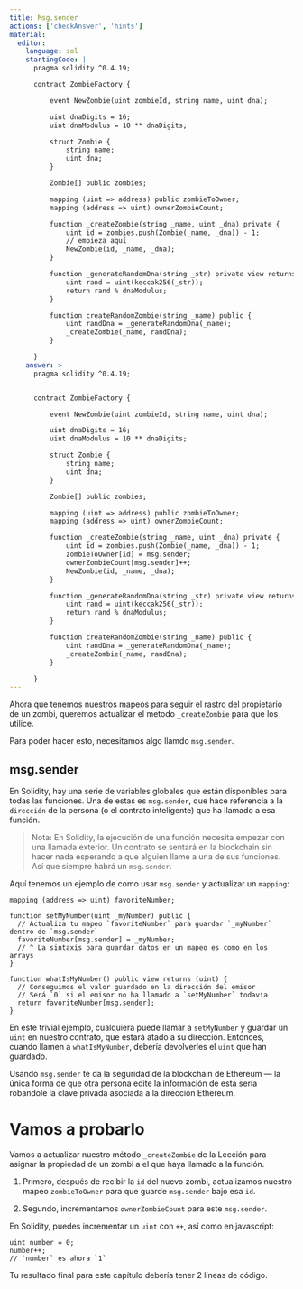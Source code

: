 ```yaml
---
title: Msg.sender
actions: ['checkAnswer', 'hints']
material:
  editor:
    language: sol
    startingCode: |
      pragma solidity ^0.4.19;

      contract ZombieFactory {

          event NewZombie(uint zombieId, string name, uint dna);

          uint dnaDigits = 16;
          uint dnaModulus = 10 ** dnaDigits;

          struct Zombie {
              string name;
              uint dna;
          }

          Zombie[] public zombies;

          mapping (uint => address) public zombieToOwner;
          mapping (address => uint) ownerZombieCount;

          function _createZombie(string _name, uint _dna) private {
              uint id = zombies.push(Zombie(_name, _dna)) - 1;
              // empieza aquí
              NewZombie(id, _name, _dna);
          }

          function _generateRandomDna(string _str) private view returns (uint) {
              uint rand = uint(keccak256(_str));
              return rand % dnaModulus;
          }

          function createRandomZombie(string _name) public {
              uint randDna = _generateRandomDna(_name);
              _createZombie(_name, randDna);
          }

      }
    answer: >
      pragma solidity ^0.4.19;


      contract ZombieFactory {

          event NewZombie(uint zombieId, string name, uint dna);

          uint dnaDigits = 16;
          uint dnaModulus = 10 ** dnaDigits;

          struct Zombie {
              string name;
              uint dna;
          }

          Zombie[] public zombies;

          mapping (uint => address) public zombieToOwner;
          mapping (address => uint) ownerZombieCount;

          function _createZombie(string _name, uint _dna) private {
              uint id = zombies.push(Zombie(_name, _dna)) - 1;
              zombieToOwner[id] = msg.sender;
              ownerZombieCount[msg.sender]++;
              NewZombie(id, _name, _dna);
          }

          function _generateRandomDna(string _str) private view returns (uint) {
              uint rand = uint(keccak256(_str));
              return rand % dnaModulus;
          }

          function createRandomZombie(string _name) public {
              uint randDna = _generateRandomDna(_name);
              _createZombie(_name, randDna);
          }

      }
---
```


Ahora que tenemos nuestros mapeos para seguir el rastro del propietario de un zombi, queremos actualizar el metodo `_createZombie` para que los utilice.

Para poder hacer esto, necesitamos algo llamdo `msg.sender`.

## msg.sender

En Solidity, hay una serie de variables globales que están disponibles para todas las funciones. Una de estas es `msg.sender`, que hace referencia a la `dirección` de la persona (o el contrato inteligente) que ha llamado a esa función.

> Nota: En Solidity, la ejecución de una función necesita empezar con una llamada exterior. Un contrato se sentará en la blockchain sin hacer nada esperando a que alguien llame a una de sus funciones. Así que siempre habrá un `msg.sender`.

Aquí tenemos un ejemplo de como usar `msg.sender` y actualizar un `mapping`:

```
mapping (address => uint) favoriteNumber;

function setMyNumber(uint _myNumber) public {
  // Actualiza tu mapeo `favoriteNumber` para guardar `_myNumber` dentro de `msg.sender`
  favoriteNumber[msg.sender] = _myNumber;
  // ^ La sintaxis para guardar datos en un mapeo es como en los arrays
}

function whatIsMyNumber() public view returns (uint) {
  // Conseguimos el valor guardado en la dirección del emisor
  // Será `0` si el emisor no ha llamado a `setMyNumber` todavía
  return favoriteNumber[msg.sender];
}
```

En este trivial ejemplo, cualquiera puede llamar a `setMyNumber` y guardar un `uint` en nuestro contrato, que estará atado a su dirección. Entonces, cuando llamen a `whatIsMyNumber`, debería devolverles el `uint` que han guardado.

Usando `msg.sender` te da la seguridad de la blockchain de Ethereum  — la única forma de que otra persona edite la información de esta sería robandole la clave privada asociada a la dirección Ethereum.

# Vamos a probarlo

Vamos a actualizar nuestro método `_createZombie` de la Lección para asignar la propiedad de un zombi a el que haya llamado a la función.

1. Primero, después de recibir la `id` del nuevo zombi, actualizamos nuestro mapeo `zombieToOwner` para que guarde `msg.sender` bajo esa `id`.

2. Segundo, incrementamos `ownerZombieCount` para este `msg.sender`. 

En Solidity, puedes incrementar un `uint` con `++`, así como en javascript:

```
uint number = 0;
number++;
// `number` es ahora `1`
```

Tu resultado final para este capítulo debería tener 2 líneas de código.
